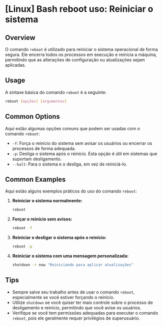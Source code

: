 # [Linux] Bash reboot uso: Reiniciar o sistema

## Overview
O comando `reboot` é utilizado para reiniciar o sistema operacional de forma segura. Ele encerra todos os processos em execução e reinicia a máquina, permitindo que as alterações de configuração ou atualizações sejam aplicadas.

## Usage
A sintaxe básica do comando `reboot` é a seguinte:

```bash
reboot [opções] [argumentos]
```

## Common Options
Aqui estão algumas opções comuns que podem ser usadas com o comando `reboot`:

- `-f`: Força o reinício do sistema sem avisar os usuários ou encerrar os processos de forma adequada.
- `-p`: Desliga o sistema após o reinício. Esta opção é útil em sistemas que suportam desligamento.
- `--halt`: Para o sistema e o desliga, em vez de reiniciá-lo.

## Common Examples
Aqui estão alguns exemplos práticos do uso do comando `reboot`:

1. **Reiniciar o sistema normalmente:**
   ```bash
   reboot
   ```

2. **Forçar o reinício sem avisos:**
   ```bash
   reboot -f
   ```

3. **Reiniciar e desligar o sistema após o reinício:**
   ```bash
   reboot -p
   ```

4. **Reiniciar o sistema com uma mensagem personalizada:**
   ```bash
   shutdown -r now "Reiniciando para aplicar atualizações"
   ```

## Tips
- Sempre salve seu trabalho antes de usar o comando `reboot`, especialmente se você estiver forçando o reinício.
- Utilize `shutdown` se você quiser ter mais controle sobre o processo de desligamento e reinício, permitindo que você avise os usuários.
- Verifique se você tem permissões adequadas para executar o comando `reboot`, pois ele geralmente requer privilégios de superusuário.